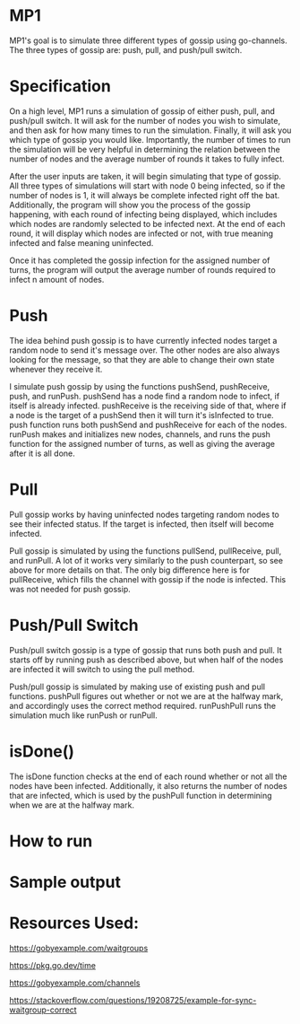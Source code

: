 # MP1
MP1's goal is to simulate three different types of gossip using go-channels. The three types of gossip are: push, pull, and push/pull switch.

# Specification

On a high level, MP1 runs a simulation of gossip of either push, pull, and push/pull switch. It will ask for the number of nodes you wish to simulate, and then ask for how many times to run the simulation. Finally, it will ask you which type of gossip you would like. Importantly, the number of times to run the simulation will be very helpful in determining the relation between the number of nodes and the average number of rounds it takes to fully infect.

After the user inputs are taken, it will begin simulating that type of gossip. All three types of simulations will start with node 0 being infected, so if the number of nodes is 1, it will always be complete infected right off the bat. Additionally, the program will show you the process of the gossip happening, with each round of infecting being displayed, which includes which nodes are randomly selected to be infected next. At the end of each round, it will display which nodes are infected or not, with true meaning infected and false meaning uninfected. 

Once it has completed the gossip infection for the assigned number of turns, the program will output the average number of rounds required to infect n amount of nodes. 

# Push

The idea behind push gossip is to have currently infected nodes target a random node to send it's message over. The other nodes are also always looking for the message, so that they are able to change their own state whenever they receive it.

I simulate push gossip by using the functions pushSend, pushReceive, push, and runPush. pushSend has a node find a random node to infect, if itself is already infected. pushReceive is the receiving side of that, where if a node is the target of a pushSend then it will turn it's isInfected to true. push function runs both pushSend and pushReceive for each of the nodes. runPush makes and initializes new nodes, channels, and runs the push function for the assigned number of turns, as well as giving the average after it is all done.

# Pull

Pull gossip works by having uninfected nodes targeting random nodes to see their infected status. If the target is infected, then itself will become infected.

Pull gossip is simulated by using the functions pullSend, pullReceive, pull, and runPull. A lot of it works very similarly to the push counterpart, so see above for more details on that. The only big difference here is for pullReceive, which fills the channel with gossip if the node is infected. This was not needed for push gossip.

# Push/Pull Switch

Push/pull switch gossip is a type of gossip that runs both push and pull. It starts off by running push as described above, but when half of the nodes are infected it will switch to using the pull method. 

Push/pull gossip is simulated by making use of existing push and pull functions. pushPull figures out whether or not we are at the halfway mark, and accordingly uses the correct method required. runPushPull runs the simulation much like runPush or runPull.

# isDone()
The isDone function checks at the end of each round whether or not all the nodes have been infected. Additionally, it also returns the number of nodes that are infected, which is used by the pushPull function in determining when we are at the halfway mark.

# How to run

# Sample output

# Resources Used:

https://gobyexample.com/waitgroups

https://pkg.go.dev/time

https://gobyexample.com/channels

https://stackoverflow.com/questions/19208725/example-for-sync-waitgroup-correct

